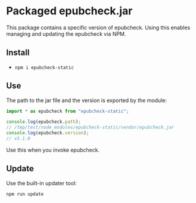 # Packaged epubcheck.jar

This package contains a specific version of epubcheck. Using this enables managing and updating the epubcheck via NPM.

## Install

* ```npm i epubcheck-static```

## Use

The path to the jar file and the version is exported by the module:

```js
import * as epubcheck from "epubcheck-static";

console.log(epubcheck.path);
// /tmp/test/node_modules/epubcheck-static/vendor/epubcheck.jar
console.log(epubcheck.version);
// v5.1.0
```

Use this when you invoke epubcheck.

## Update

Use the built-in updater tool:

```npm run update```
